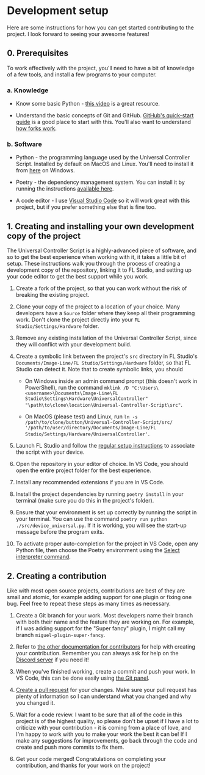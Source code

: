 
# Development setup

Here are some instructions for how you can get started contributing to the
project. I look forward to seeing your awesome features!

## 0. Prerequisites

To work effectively with the project, you'll need to have a bit of knowledge of
a few tools, and install a few programs to your computer.

### a. Knowledge

* Know some basic Python - [this video](https://youtu.be/rfscVS0vtbw) is a
  great resource.

* Understand the basic concepts of Git and GitHub. [GitHub's quick-start guide](https://docs.github.com/en/get-started/quickstart/hello-world)
  is a good place to start with this. You'll also want to understand
  [how forks work](https://docs.github.com/en/get-started/quickstart/contributing-to-projects).

### b. Software

* Python - the programming language used by the Universal Controller Script.
  Installed by default on MacOS and Linux. You'll need to install it
  from [here](https://www.python.org/downloads/) on Windows.

* Poetry - the dependency management system. You can install it by running the
  instructions [available here](https://python-poetry.org/docs/).

* A code editor - I use [Visual Studio Code](https://code.visualstudio.com) so
  it will work great with this project, but if you prefer something else that
  is fine too.

## 1. Creating and installing your own development copy of the project

The Universal Controller Script is a highly-advanced piece of software, and so
to get the best experience when working with it, it takes a little bit of
setup. These instructions walk you through the process of creating a
development copy of the repository, linking it to FL Studio, and setting up
your code editor to get the best support while you work.

1. Create a fork of the project, so that you can work without the risk of
   breaking the existing project.

2. Clone your copy of the project to a location of your choice. Many developers
   have a `Source` folder where they keep all their programming work. Don't
   clone the project directly into your `FL Studio/Settings/Hardware` folder.

3. Remove any existing installation of the Universal Controller Script, since
   they will conflict with your development build.

4. Create a symbolic link between the project's `src` directory in FL Studio's
   `Documents/Image-Line/FL Studio/Settings/Hardware` folder, so that FL Studio
   can detect it. Note that to create symbolic links, you should

   * On Windows inside an admin command prompt (this doesn't work in
     PowerShell), run the command
     `mklink /D "C:\Users\<username>\Documents\Image-Line\FL Studio\Settings\Hardware\UniversalController" "\path\to\clone\location\Universal-Controller-Script\src"`.

   * On MacOS (please test) and Linux, run
     `ln -s /path/to/clone/button/Universal-Controller-Script/src/ '/path/to/user/directory/Documents/Image-Line/FL Studio/Settings/Hardware/UniversalController'`.

5. Launch FL Studio and follow the [regular setup instructions](../setup.md)
   to associate the script with your device.

6. Open the repository in your editor of choice. In VS Code, you should open
   the entire project folder for the best experience.

7. Install any recommended extensions if you are in VS Code.

8. Install the project dependencies by running `poetry install` in your
   terminal (make sure you do this in the project's folder).

9. Ensure that your environment is set up correctly by running the script in
   your terminal. You can use the command `poetry run python ./src/device_universal.py`.
   If it is working, you will see the start-up message before the program
   exits.

10. To activate proper auto-completion for the project in VS Code, open any
    Python file, then choose the Poetry environment using the
    [Select interpreter command](https://code.visualstudio.com/docs/python/environments#_manually-specify-an-interpreter).

## 2. Creating a contribution

Like with most open source projects, contributions are best of they are small
and atomic, for example adding support for one plugin or fixing one bug. Feel
free to repeat these steps as many times as necessary.

1. Create a Git branch for your work. Most developers name their branch with
   both their name and the feature they are working on. For example, if I was
   adding support for the "Super fancy" plugin, I might call my branch
   `miguel-plugin-super-fancy`.

2. Refer to [the other documentation for contributors](./README.md) for help
   with creating your contribution. Remember you can always ask for help on the
   [Discord server](https://discord.gg/6vpfJUF) if you need it!

3. When you've finished working, create a commit and push your work. In VS
   Code, this can be done easily using [the Git panel](https://code.visualstudio.com/docs/sourcecontrol/intro-to-git#_staging-and-committing-code-changes).

4. [Create a pull request](https://docs.github.com/en/get-started/quickstart/contributing-to-projects#making-a-pull-request)
   for your changes. Make sure your pull request has plenty of information so I
   can understand what you changed and why you changed it.

5. Wait for a code review. I want to be sure that all of the code in this
   project is of the highest quality, so please don't be upset if I have a lot
   to criticize with your contribution - it is coming from a place of love, and
   I'm happy to work with you to make your work the best it can be! If I make
   any suggestions for improvements, go back through the code and create and
   push more commits to fix them.

6. Get your code merged! Congratulations on completing your contribution, and
   thanks for your work on the project!
